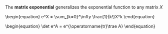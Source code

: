 The **matrix exponential** generalizes the exponential function to any matrix $X$

\begin{equation}
e^X = \sum_{k=0}^\infty \frac{1}{k!}X^k
\end{equation}

\begin{equation}
\det e^A = e^{\operatorname{tr}\trae A}
\end{equation}